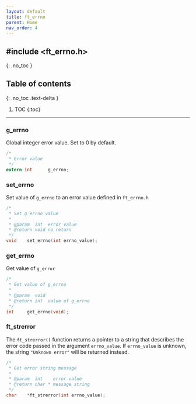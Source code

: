 ```yaml
---
layout: default
title: ft_errno
parent: Home
nav_order: 4
---
```


## \#include <ft_errno.h>
{: .no_toc }

## Table of contents
{: .no_toc .text-delta }

1. TOC
{:toc}

---

### g_errno
Global integer error value. Set to 0 by default.

```c
/*
 * Error value
 */
extern int		g_errno;
```

### set_errno
Set value of `g_errno` to an error value defined in `ft_errno.h`

```c
/*
 * Set g_errno value
 * 
 * @param  int  error value
 * @return void no return
 */
void	set_errno(int errno_value);
```

### get_errno
Get value of `g_error`

```c
/*
 * Get value of g_errno
 * 
 * @param  void
 * @return int  value of g_errno
 */
int     get_errno(void);
```

### ft_strerror
The `ft_strerror()` function returns a pointer to a string that describes the error code
passed in the argument `errno_value`.
If `errno_value` is unknown, the string `"Unknown error"` will be returned instead.

```c
/*
 * Get error string message
 * 
 * @param  int    error value
 * @return char * message string
 */
char    *ft_strerror(int errno_value);
```
